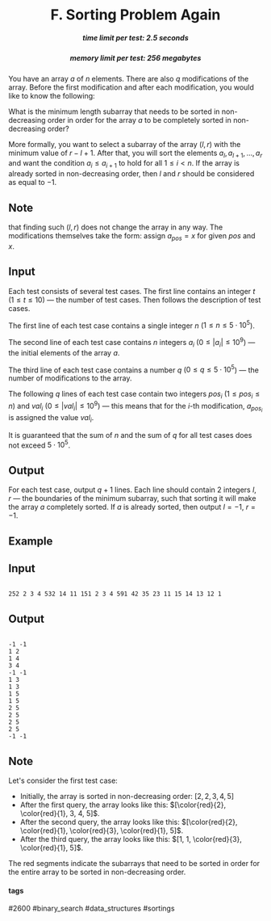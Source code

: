 <h1 style='text-align: center;'> F. Sorting Problem Again</h1>

<h5 style='text-align: center;'>time limit per test: 2.5 seconds</h5>
<h5 style='text-align: center;'>memory limit per test: 256 megabytes</h5>

You have an array $a$ of $n$ elements. There are also $q$ modifications of the array. Before the first modification and after each modification, you would like to know the following:

What is the minimum length subarray that needs to be sorted in non-decreasing order in order for the array $a$ to be completely sorted in non-decreasing order?

More formally, you want to select a subarray of the array $(l, r)$ with the minimum value of $r - l + 1$. After that, you will sort the elements $a_{l}, a_{l + 1}, \ldots, a_{r}$ and want the condition $a_{i} \le a_{i + 1}$ to hold for all $1 \le i < n$. If the array is already sorted in non-decreasing order, then $l$ and $r$ should be considered as equal to $-1$.

## Note

 that finding such $(l, r)$ does not change the array in any way. The modifications themselves take the form: assign $a_{pos} = x$ for given $pos$ and $x$.

## Input

Each test consists of several test cases. The first line contains an integer $t$ ($1 \le t \le 10$) — the number of test cases. Then follows the description of test cases.

The first line of each test case contains a single integer $n$ ($1 \le n \le 5 \cdot 10^{5}$).

The second line of each test case contains $n$ integers $a_{i}$ ($0 \le |a_{i}| \le 10^{9}$) — the initial elements of the array $a$.

The third line of each test case contains a number $q$ ($0 \le q \le 5 \cdot 10^{5}$) — the number of modifications to the array.

The following $q$ lines of each test case contain two integers $pos_{i}$ ($1 \le pos_{i} \le n$) and $val_{i}$ ($0 \le |val_{i}| \le 10^{9}$) — this means that for the $i$-th modification, $a_{pos_{i}}$ is assigned the value $val_{i}$.

It is guaranteed that the sum of $n$ and the sum of $q$ for all test cases does not exceed $5 \cdot 10^{5}$.

## Output

For each test case, output $q + 1$ lines. Each line should contain $2$ integers $l, r$ — the boundaries of the minimum subarray, such that sorting it will make the array $a$ completely sorted. If $a$ is already sorted, then output $l = -1$, $r = -1$.

## Example

## Input


```

252 2 3 4 532 14 11 151 2 3 4 591 42 35 23 11 15 14 13 12 1
```
## Output


```

-1 -1
1 2
1 4
3 4
-1 -1
1 3
1 3
1 5
1 5
2 5
2 5
2 5
2 5
-1 -1

```
## Note

Let's consider the first test case:

* Initially, the array is sorted in non-decreasing order: $[2, 2, 3, 4, 5]$
* After the first query, the array looks like this: $[\color{red}{2}, \color{red}{1}, 3, 4, 5]$.
* After the second query, the array looks like this: $[\color{red}{2}, \color{red}{1}, \color{red}{3}, \color{red}{1}, 5]$.
* After the third query, the array looks like this: $[1, 1, \color{red}{3}, \color{red}{1}, 5]$.

The red segments indicate the subarrays that need to be sorted in order for the entire array to be sorted in non-decreasing order.



#### tags 

#2600 #binary_search #data_structures #sortings 